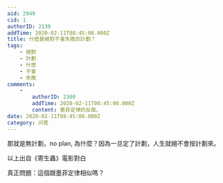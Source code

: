 ```yaml
---
aid: 2949
cid: 1
authorID: 2139
addTime: 2020-02-11T08:45:00.000Z
title: 什麼是絕對不會失敗的計劃？
tags:
    - 絕對
    - 計劃
    - 什麼
    - 不會
    - 失敗
comments:
    -
        authorID: 2300
        addTime: 2020-02-11T08:45:00.000Z
        content: 墨菲定律的反面。
date: 2020-02-11T08:45:00.000Z
category: 问答
---
```


那就是無計劃，no plan, 為什麼？因為一旦定了計劃，人生就絕不會按計劃來。

以上出自《寄生蟲》電影對白

真正問題：這個跟墨菲定律相似嗎？
